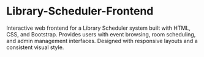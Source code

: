 # Library-Scheduler-Frontend
Interactive web frontend for a Library Scheduler system built with HTML, CSS, and Bootstrap. Provides users with event browsing, room scheduling, and admin management interfaces. Designed with responsive layouts and a consistent visual style.
